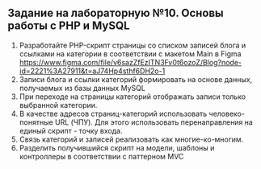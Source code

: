 ## Задание на лабораторную №10. Основы работы с PHP и MySQL

1. Разработайте PHP-скрипт страницы со списком записей блога и ссылками на категории в соответствии с макетом Main в Figma https://www.figma.com/file/v6sazZfEzITN3Fv0t6ozoZ/Blog?node-id=2221%3A27911&t=aJ74Hp4sthf6DH2o-1 
2. Записи блога и ссылки категорий формировать на основе данных, получаемых из базы данных MySQL
3. При переходе на страницы категорий отображать записи только выбранной категории. 
4. В качестве адресов страниц-категорий использовать человеко-понятные URL (ЧПУ). Для этого использовать перенаправления на единый скрипт - точку входа.
6. Связь категорий и записей реализовать как многие-ко-многим.
7. Разделить получившийся скрипт на модели, шаблоны и контроллеры в соответствии с паттерном MVC

